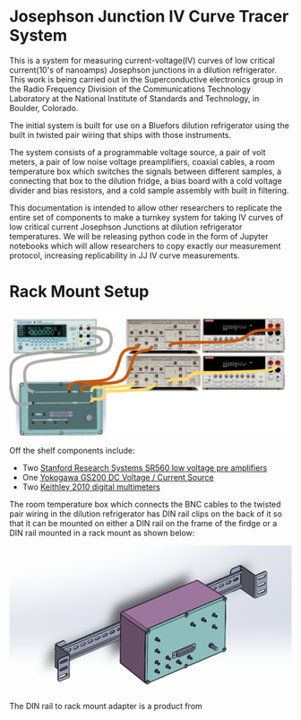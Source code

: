 # Josephson Junction IV Curve Tracer System


This is a system for measuring current-voltage(IV) curves of low critical current(10's of nanoamps) Josephson junctions in a dilution refrigerator.  This work is being carried out in the Superconductive electronics group in the Radio Frequency Division of the Communications Technology Laboratory at the National Institute of Standards and Technology, in Boulder, Colorado.  



The initial system is built for use on a Bluefors dilution refrigerator using the built in twisted pair wiring that ships with those instruments.  

The system consists of a programmable voltage source, a pair of volt meters, a pair of low noise voltage preamplifiers, coaxial cables, a room temperature box which switches the signals between different samples, a connecting that box to the dilution fridge, a bias board with a cold voltage divider and bias resistors, and a cold sample assembly with built in filtering.      

This documentation is intended to allow other researchers to replicate the entire set of components to make a turnkey system for taking IV curves of low critical current Josephson Junctions at dilution refrigerator temperatures.  We will be releasing python code in the form of Jupyter notebooks which will allow researchers to copy exactly our measurement protocol, increasing replicability in JJ IV curve measurements.

# Rack Mount Setup

![](https://raw.githubusercontent.com/lafefspietz/jjiv/main/images/rackmount-configuration.png)

Off the shelf components include:

  - Two [Stanford Research Systems SR560 low voltage pre amplifiers](https://www.thinksrs.com/products/sr560.htm)
  - One [Yokogawa GS200 DC Voltage / Current Source](https://tmi.yokogawa.com/us/solutions/products/generators-sources/source-measure-units/gs200/)
  - Two [Keithley 2010 digital multimeters](https://www.tek.com/en/products/keithley/digital-multimeter/2010-series)

The room temperature box which connects the BNC cables to the twisted pair wiring in the dilution refrigerator has DIN rail clips on the back of it so that it can be mounted on either  a DIN rail on the frame of the firdge or a DIN rail mounted in a rack mount as shown below:

![](https://raw.githubusercontent.com/lafefspietz/jjiv/main/images/rackmount-warm-box.png)   

The DIN rail to rack mount adapter is a product from 
   